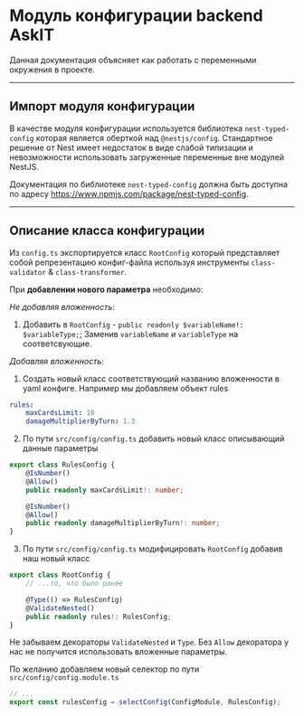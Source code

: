 
# Модуль конфигурации backend AskIT

Данная документация объясняет как работать с переменными окружения в проекте.

---
## Импорт модуля конфигурации

В качестве модуля конфигурации используется библиотека `nest-typed-config` которая является оберткой над `@nestjs/config`. Стандартное решение от Nest имеет недостаток в виде слабой типизации и невозможности использовать загруженные переменные вне модулей NestJS.

Документация по библиотеке `nest-typed-config` должна быть доступна по адресу https://www.npmjs.com/package/nest-typed-config.

---
## Описание класса конфигурации

Из `config.ts` экспортируется класс `RootConfig` который представляет собой репрезентацию конфиг-файла используя инструменты `class-validator` & `class-transformer`. 

При **добавлении нового параметра** необходимо:

*Не добавляя вложенность*: 
1. Добавить в `RootConfig` - `public readonly $variableName!: $variableType;`; Заменив `variableName` и `variableType` на соответсвующие.

*Добавляя вложенность*:
1. Создать новый класс соответствующий названию вложенности в yaml конфиге. Например мы добавляем объект rules
```yaml
rules:
	maxCardsLimit: 10
	damageMultiplierByTurn: 1.3
```
2. По пути `src/config/config.ts` добавить новый класс описывающий данные параметры
```ts
export class RulesConfig {
	@IsNumber()
	@Allow()
	public readonly maxCardsLimit!: number;

	@IsNumber()
	@Allow()
	public readonly damageMultiplierByTurn!: number;
}
```
3. По пути `src/config/config.ts` модифицировать `RootConfig` добавив наш новый класс
```ts
export class RootConfig {
	// ...то, что было ранее

	@Type(() => RulesConfig)
	@ValidateNested()
	public readonly rules!: RulesConfig;
}
```
Не забываем декораторы `ValidateNested` и `Type`.
Без `Allow` декоратора у нас не получится использовать вложенные параметры.

По желанию добавляем новый селектор по пути `src/config/config.module.ts`
```ts
// ...
export const rulesConfig = selectConfig(ConfigModule, RulesConfig);
```

